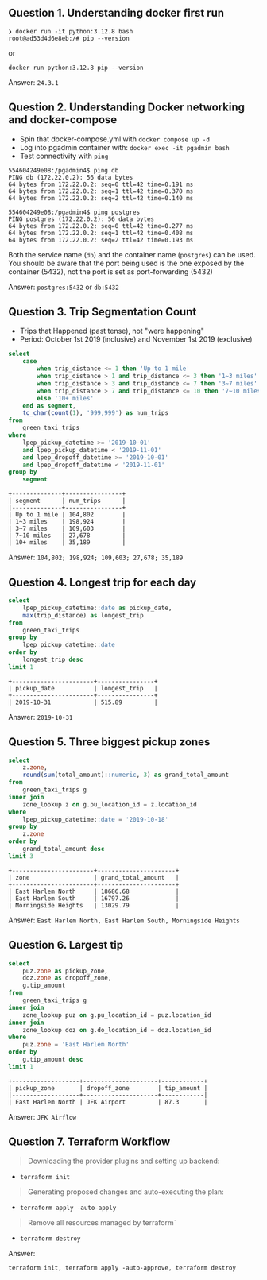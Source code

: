 ## Question 1. Understanding docker first run
```
❯ docker run -it python:3.12.8 bash
root@ad53d4d6e8eb:/# pip --version
```
or 

```shell
docker run python:3.12.8 pip --version
```

Answer: `24.3.1`


## Question 2. Understanding Docker networking and docker-compose

- Spin that docker-compose.yml with `docker compose up -d`
- Log into pgadmin container with: `docker exec -it pgadmin bash`
- Test connectivity with `ping`

```shell
554604249e08:/pgadmin4$ ping db
PING db (172.22.0.2): 56 data bytes
64 bytes from 172.22.0.2: seq=0 ttl=42 time=0.191 ms
64 bytes from 172.22.0.2: seq=1 ttl=42 time=0.370 ms
64 bytes from 172.22.0.2: seq=2 ttl=42 time=0.140 ms

554604249e08:/pgadmin4$ ping postgres
PING postgres (172.22.0.2): 56 data bytes
64 bytes from 172.22.0.2: seq=0 ttl=42 time=0.277 ms
64 bytes from 172.22.0.2: seq=1 ttl=42 time=0.408 ms
64 bytes from 172.22.0.2: seq=2 ttl=42 time=0.193 ms
```

Both the service name (`db`) and the container name (`postgres`) can be used.
You should be aware that the port being used is the one exposed by the container (5432), not the port is set as port-forwarding (5432)

Answer: `postgres:5432` or `db:5432`


## Question 3. Trip Segmentation Count

- Trips that Happened (past tense), not "were happening"
- Period: October 1st 2019 (inclusive) and November 1st 2019 (exclusive)

```sql
select
    case
        when trip_distance <= 1 then 'Up to 1 mile'
        when trip_distance > 1 and trip_distance <= 3 then '1~3 miles'
        when trip_distance > 3 and trip_distance <= 7 then '3~7 miles'
        when trip_distance > 7 and trip_distance <= 10 then '7~10 miles'
        else '10+ miles'
    end as segment,
    to_char(count(1), '999,999') as num_trips
from
    green_taxi_trips
where
    lpep_pickup_datetime >= '2019-10-01'
    and lpep_pickup_datetime < '2019-11-01'
    and lpep_dropoff_datetime >= '2019-10-01'
    and lpep_dropoff_datetime < '2019-11-01'
group by
    segment
```
```
+--------------+----------------+
| segment      | num_trips      |
|--------------+----------------+
| Up to 1 mile | 104,802        |
| 1~3 miles    | 198,924        |
| 3~7 miles    | 109,603        |
| 7~10 miles   | 27,678         |
| 10+ miles    | 35,189         |
```

Answer: `104,802; 198,924; 109,603; 27,678; 35,189`


## Question 4. Longest trip for each day
```sql
select
    lpep_pickup_datetime::date as pickup_date,
    max(trip_distance) as longest_trip
from
    green_taxi_trips
group by
    lpep_pickup_datetime::date
order by
    longest_trip desc
limit 1
```
```
+-----------------------+----------------+
| pickup_date           | longest_trip   |
+-----------------------+----------------+
| 2019-10-31            | 515.89         |
```

Answer: `2019-10-31`


## Question 5. Three biggest pickup zones
```sql
select
    z.zone,
    round(sum(total_amount)::numeric, 3) as grand_total_amount
from
    green_taxi_trips g
inner join
    zone_lookup z on g.pu_location_id = z.location_id
where
    lpep_pickup_datetime::date = '2019-10-18'
group by
    z.zone
order by
    grand_total_amount desc
limit 3
```
```
+-----------------------+----------------------+
| zone                  | grand_total_amount   |
+-----------------------+----------------------+
| East Harlem North     | 18686.68             |
| East Harlem South     | 16797.26             |
| Morningside Heights   | 13029.79             |
```

Answer: `East Harlem North, East Harlem South, Morningside Heights`


## Question 6. Largest tip
```sql
select
    puz.zone as pickup_zone,
    doz.zone as dropoff_zone,
    g.tip_amount
from
    green_taxi_trips g
inner join
    zone_lookup puz on g.pu_location_id = puz.location_id
inner join
    zone_lookup doz on g.do_location_id = doz.location_id
where
    puz.zone = 'East Harlem North'
order by
    g.tip_amount desc
limit 1
```

```
+-------------------+---------------------+------------+
| pickup_zone       | dropoff_zone        | tip_amount |
|-------------------+---------------------+------------|
| East Harlem North | JFK Airport         | 87.3       |
```

Answer: `JFK Airflow`


## Question 7. Terraform Workflow

> Downloading the provider plugins and setting up backend: 

- `terraform init`

> Generating proposed changes and auto-executing the plan: 

- `terraform apply -auto-apply`

> Remove all resources managed by terraform`

- `terraform destroy`

Answer:

```
terraform init, terraform apply -auto-approve, terraform destroy
```
